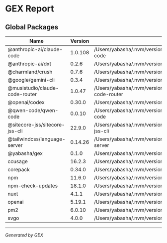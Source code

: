 # GEX Report

## Global Packages

| Name                           | Version | Path                                                                                       |
| ------------------------------ | ------- | ------------------------------------------------------------------------------------------ |
| @anthropic-ai/claude-code      | 1.0.108 | /Users/yabasha/.nvm/versions/node/v22.17.1/lib/node_modules/@anthropic-ai/claude-code      |
| @anthropic-ai/dxt              | 0.2.6   | /Users/yabasha/.nvm/versions/node/v22.17.1/lib/node_modules/@anthropic-ai/dxt              |
| @charmland/crush               | 0.7.6   | /Users/yabasha/.nvm/versions/node/v22.17.1/lib/node_modules/@charmland/crush               |
| @google/gemini-cli             | 0.3.4   | /Users/yabasha/.nvm/versions/node/v22.17.1/lib/node_modules/@google/gemini-cli             |
| @musistudio/claude-code-router | 1.0.47  | /Users/yabasha/.nvm/versions/node/v22.17.1/lib/node_modules/@musistudio/claude-code-router |
| @openai/codex                  | 0.30.0  | /Users/yabasha/.nvm/versions/node/v22.17.1/lib/node_modules/@openai/codex                  |
| @qwen-code/qwen-code           | 0.0.10  | /Users/yabasha/.nvm/versions/node/v22.17.1/lib/node_modules/@qwen-code/qwen-code           |
| @sitecore-jss/sitecore-jss-cli | 22.9.0  | /Users/yabasha/.nvm/versions/node/v22.17.1/lib/node_modules/@sitecore-jss/sitecore-jss-cli |
| @tailwindcss/language-server   | 0.14.26 | /Users/yabasha/.nvm/versions/node/v22.17.1/lib/node_modules/@tailwindcss/language-server   |
| @yabasha/gex                   | 0.1.0   | /Users/yabasha/.nvm/versions/node/v22.17.1/lib/node_modules/@yabasha/gex                   |
| ccusage                        | 16.2.3  | /Users/yabasha/.nvm/versions/node/v22.17.1/lib/node_modules/ccusage                        |
| corepack                       | 0.34.0  | /Users/yabasha/.nvm/versions/node/v22.17.1/lib/node_modules/corepack                       |
| npm                            | 11.6.0  | /Users/yabasha/.nvm/versions/node/v22.17.1/lib/node_modules/npm                            |
| npm-check-updates              | 18.1.0  | /Users/yabasha/.nvm/versions/node/v22.17.1/lib/node_modules/npm-check-updates              |
| nuxt                           | 4.1.1   | /Users/yabasha/.nvm/versions/node/v22.17.1/lib/node_modules/nuxt                           |
| openai                         | 5.19.1  | /Users/yabasha/.nvm/versions/node/v22.17.1/lib/node_modules/openai                         |
| pm2                            | 6.0.10  | /Users/yabasha/.nvm/versions/node/v22.17.1/lib/node_modules/pm2                            |
| svgo                           | 4.0.0   | /Users/yabasha/.nvm/versions/node/v22.17.1/lib/node_modules/svgo                           |

---

_Generated by GEX_
